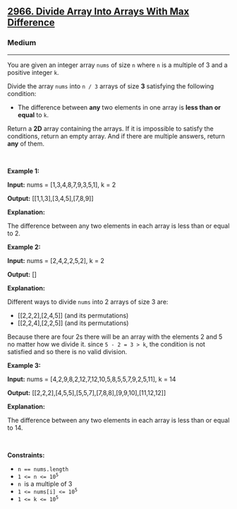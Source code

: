 <h2><a href="https://leetcode.com/problems/divide-array-into-arrays-with-max-difference/?envType=daily-question&envId=2025-06-18">2966. Divide Array Into Arrays With Max Difference</a></h2><h3>Medium</h3><hr><p>You are given an integer array <code>nums</code> of size <code>n</code> where <code>n</code> is a multiple of 3 and a positive integer <code>k</code>.</p>

<p>Divide the array <code>nums</code> into <code>n / 3</code> arrays of size <strong>3</strong> satisfying the following condition:</p>

<ul>
	<li>The difference between <strong>any</strong> two elements in one array is <strong>less than or equal</strong> to <code>k</code>.</li>
</ul>

<p>Return a <strong>2D</strong> array containing the arrays. If it is impossible to satisfy the conditions, return an empty array. And if there are multiple answers, return <strong>any</strong> of them.</p>

<p>&nbsp;</p>
<p><strong class="example">Example 1:</strong></p>

<div class="example-block">
<p><strong>Input:</strong> <span class="example-io">nums = [1,3,4,8,7,9,3,5,1], k = 2</span></p>

<p><strong>Output:</strong> <span class="example-io">[[1,1,3],[3,4,5],[7,8,9]]</span></p>

<p><strong>Explanation:</strong></p>

<p>The difference between any two elements in each array is less than or equal to 2.</p>
</div>

<p><strong class="example">Example 2:</strong></p>

<div class="example-block">
<p><strong>Input:</strong> <span class="example-io">nums = [2,4,2,2,5,2], k = 2</span></p>

<p><strong>Output:</strong> <span class="example-io">[]</span></p>

<p><strong>Explanation:</strong></p>

<p>Different ways to divide <code>nums</code> into 2 arrays of size 3 are:</p>

<ul>
	<li>[[2,2,2],[2,4,5]] (and its permutations)</li>
	<li>[[2,2,4],[2,2,5]] (and its permutations)</li>
</ul>

<p>Because there are four 2s there will be an array with the elements 2 and 5 no matter how we divide it. since <code>5 - 2 = 3 &gt; k</code>, the condition is not satisfied and so there is no valid division.</p>
</div>

<p><strong class="example">Example 3:</strong></p>

<div class="example-block">
<p><strong>Input:</strong> <span class="example-io">nums = [4,2,9,8,2,12,7,12,10,5,8,5,5,7,9,2,5,11], k = 14</span></p>

<p><strong>Output:</strong> <span class="example-io">[[2,2,2],[4,5,5],[5,5,7],[7,8,8],[9,9,10],[11,12,12]]</span></p>

<p><strong>Explanation:</strong></p>

<p>The difference between any two elements in each array is less than or equal to 14.</p>
</div>

<p>&nbsp;</p>
<p><strong>Constraints:</strong></p>

<ul>
	<li><code>n == nums.length</code></li>
	<li><code>1 &lt;= n &lt;= 10<sup>5</sup></code></li>
	<li><code>n </code>is a multiple of 3</li>
	<li><code>1 &lt;= nums[i] &lt;= 10<sup>5</sup></code></li>
	<li><code>1 &lt;= k &lt;= 10<sup>5</sup></code></li>
</ul>
